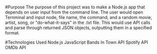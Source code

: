 #Purpose
The purpose of this project was to make a Node.js app that depends on user input from the command line. The user would open Ternminal and input node, file name, the command, and a random movie, artist, song, or "do-what-it-says" in the .txt file. This would use API calls and parse through returned JSON objects, outputting them in a specified format.


#Technologies Used
Node.js
JavaScript
Bands In Town API 
Spotify API 
OMDb API 
